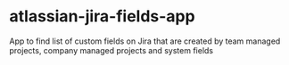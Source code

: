 # atlassian-jira-fields-app
App to find list of custom fields on Jira that are created by team managed projects, company managed projects and system fields
